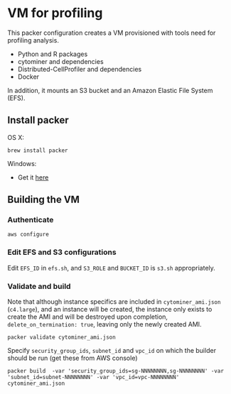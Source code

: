 # VM for profiling 
This packer configuration creates a VM provisioned with tools need for profiling analysis.

- Python and R packages
- cytominer and dependencies
- Distributed-CellProfiler and dependencies
- Docker

In addition, it mounts an S3 bucket and an Amazon Elastic File System (EFS). 

## Install packer

OS X:
```
brew install packer
```

Windows:
- Get it [here](https://www.packer.io/downloads.html)

## Building the VM


### Authenticate

```
aws configure
```

### Edit EFS and S3 configurations

Edit `EFS_ID` in `efs.sh`, and `S3_ROLE` and `BUCKET_ID` is `s3.sh` appropriately.

### Validate and build

Note that although instance specifics are included in `cytominer_ami.json` (`c4.large`), and an instance will be created, the instance only exists to create the AMI and will be destroyed upon completion, `delete_on_termination: true`, leaving only the newly created AMI.


```
packer validate cytominer_ami.json
```

Specify `security_group_ids`, `subnet_id` and `vpc_id` on which the builder should be run (get these from AWS console)

```
packer build  -var 'security_group_ids=sg-NNNNNNNN,sg-NNNNNNNN' -var 'subnet_id=subnet-NNNNNNNN' -var 'vpc_id=vpc-NNNNNNNN' cytominer_ami.json
```

